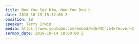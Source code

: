 ```yaml
---
title: Now You See Him, Now You Don't
date: 2018-10-15 15:32:00 Z
position: 18
speaker: Terry Irwin
media: https://www.youtube.com/embed/w36rMIrv54k?ecver=2
sermon_date: 2018-10-14 10:00:00 Z
---
```


